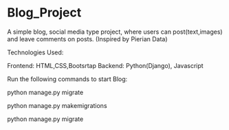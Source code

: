 # Blog_Project
A simple blog, social media type project, where users can post(text,images) and leave comments on posts. (Inspired by Pierian Data)

Technologies Used:

Frontend: HTML,CSS,Bootsrtap
Backend: Python(Django), Javascript

Run the following commands to start Blog:  

python manage.py migrate 

python manage.py makemigrations 

python manage.py migrate
